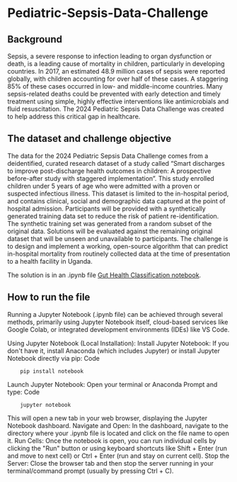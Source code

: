 # Pediatric-Sepsis-Data-Challenge

## Background 
Sepsis, a severe response to infection leading to organ dysfunction or death, is a leading cause of mortality in children, particularly in developing countries. In 2017, an estimated 48.9 million cases of sepsis were reported globally, with children accounting for over half of these cases. A staggering 85% of these cases occurred in low- and middle-income countries. Many sepsis-related deaths could be prevented with early detection and timely treatment using simple, highly effective interventions like antimicrobials and fluid resuscitation. The 2024 Pediatric Sepsis Data Challenge was created to help address this critical gap in healthcare.

## The dataset and challenge objective
The data for the 2024 Pediatric Sepsis Data Challenge comes from a deidentified, curated research dataset of a study called “Smart discharges to improve post-discharge health outcomes in children: A prospective before-after study with staggered implementation”. This study enrolled children under 5 years of age who were admitted with a proven or suspected infectious illness. This dataset is limited to the in-hospital period, and contains clinical, social and demographic data captured at the point of hospital admission. Participants will be provided with a synthetically generated training data set to reduce the risk of patient re-identification. The synthetic training set was generated from a random subset of the original data. Solutions will be evaluated against the remaining original dataset that will be unseen and unavailable to participants.
The challenge is to design and implement a working, open-source algorithm that can predict in-hospital mortality from routinely collected data at the time of presentation to a health facility in Uganda.

The solution is in an .ipynb file [Gut Health Classification notebook](https://github.com/edimaudo/Gut-Microbe-Disease-Classification/blob/main/Gut_Health_Classification.ipynb).

## How to run the file
Running a Jupyter Notebook (.ipynb file) can be achieved through several methods, primarily using Jupyter Notebook itself, cloud-based services like Google Colab, or integrated development environments (IDEs) like VS Code.

Using Jupyter Notebook (Local Installation):
Install Jupyter Notebook: If you don't have it, install Anaconda (which includes Jupyter) or install Jupyter Notebook directly via pip:
Code

```
    pip install notebook
```
Launch Jupyter Notebook: Open your terminal or Anaconda Prompt and type:
Code
```
    jupyter notebook
```
This will open a new tab in your web browser, displaying the Jupyter Notebook dashboard.
Navigate and Open: In the dashboard, navigate to the directory where your .ipynb file is located and click on the file name to open it.
Run Cells: Once the notebook is open, you can run individual cells by clicking the "Run" button or using keyboard shortcuts like Shift + Enter (run and move to next cell) or Ctrl + Enter (run and stay on current cell).
Stop the Server: Close the browser tab and then stop the server running in your terminal/command prompt (usually by pressing Ctrl + C).
